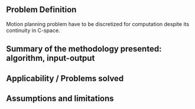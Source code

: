 ## Problem Definition
Motion planning problem have to be discretized for computation despite its continuity in C-space. 

## Summary of the methodology presented: algorithm, input-output

## Applicability / Problems solved 

## Assumptions and limitations
